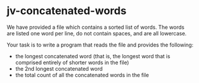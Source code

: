 # jv-concatenated-words

We have provided a file which contains a sorted list of words. 
The words are listed one word per line, do not contain spaces, and are all lowercase. 

Your task is to write a program that reads the file and provides the following:

- the longest concatenated word (that is, the longest word that is comprised entirely of shorter words in the file)
- the 2nd longest concatenated word
- the total count of all the concatenated words in the file